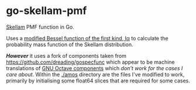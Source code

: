 # go-skellam-pmf

[Skellam](https://en.wikipedia.org/wiki/Skellam_distribution) PMF function in Go.

Uses a [modified Bessel function of the first kind, Iα](https://en.wikipedia.org/wiki/Bessel_function#Modified_Bessel_functions:_I%CE%B1,_K%CE%B1) to calculate the probability mass function of the Skellam distribution.

***However*** it uses a fork of components taken from https://github.com/dreading/gospecfunc which appear to be machine translations of [GNU Octave components](https://docs.octave.org/doxygen/3.8/dir_9868eb982f7926b88e9e0acf50b9194d.html) which _don't work for the cases I care about_. Within the [./amos](./amos) directory are the files I've modified to work, primarily by initialising some float64 slices that are required for some cases.
